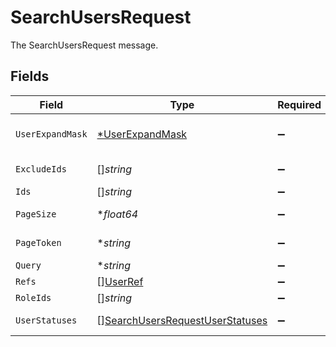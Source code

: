 # SearchUsersRequest

The SearchUsersRequest message.


## Fields

| Field                                                                                     | Type                                                                                      | Required                                                                                  | Description                                                                               |
| ----------------------------------------------------------------------------------------- | ----------------------------------------------------------------------------------------- | ----------------------------------------------------------------------------------------- | ----------------------------------------------------------------------------------------- |
| `UserExpandMask`                                                                          | [*UserExpandMask](../../models/shared/userexpandmask.md)                                  | :heavy_minus_sign:                                                                        | The UserExpandMask message.                                                               |
| `ExcludeIds`                                                                              | []*string*                                                                                | :heavy_minus_sign:                                                                        | The excludeIds field.                                                                     |
| `Ids`                                                                                     | []*string*                                                                                | :heavy_minus_sign:                                                                        | The ids field.                                                                            |
| `PageSize`                                                                                | **float64*                                                                                | :heavy_minus_sign:                                                                        | The pageSize field.                                                                       |
| `PageToken`                                                                               | **string*                                                                                 | :heavy_minus_sign:                                                                        | The pageToken field.                                                                      |
| `Query`                                                                                   | **string*                                                                                 | :heavy_minus_sign:                                                                        | The query field.                                                                          |
| `Refs`                                                                                    | [][UserRef](../../models/shared/userref.md)                                               | :heavy_minus_sign:                                                                        | The refs field.                                                                           |
| `RoleIds`                                                                                 | []*string*                                                                                | :heavy_minus_sign:                                                                        | The roleIds field.                                                                        |
| `UserStatuses`                                                                            | [][SearchUsersRequestUserStatuses](../../models/shared/searchusersrequestuserstatuses.md) | :heavy_minus_sign:                                                                        | The userStatuses field.                                                                   |
